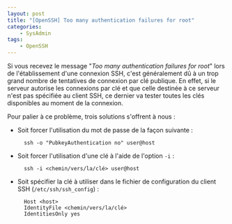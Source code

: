 ```yaml
---
layout: post
title: "[OpenSSH] Too many authentication failures for root"
categories:
    - SysAdmin
tags:
    - OpenSSH
---
```

Si vous recevez le message "*Too many authentication failures for root*" lors de l'établissement d'une connexion SSH, c'est généralement dû à un trop grand nombre de tentatives de connexion par clé publique. En effet, si le serveur autorise les connexions par clé et que celle destinée à ce serveur n'est pas spécifiée au client SSH, ce dernier va tester toutes les clés disponibles au moment de la connexion.

Pour palier à ce problème, trois solutions s'offrent à nous :

* Soit forcer l'utilisation du mot de passe de la façon suivante :

        ssh -o "PubkeyAuthentication no" user@host

* Soit forcer l'utilisation d'une clé à l'aide de l'option `-i` :

        ssh -i <chemin/vers/la/clé> user@host

* Soit spécifier la clé à utiliser dans le fichier de configuration du client SSH (`/etc/ssh/ssh_config`) :

        Host <host>
        IdentityFile <chemin/vers/la/clé>
        IdentitiesOnly yes

